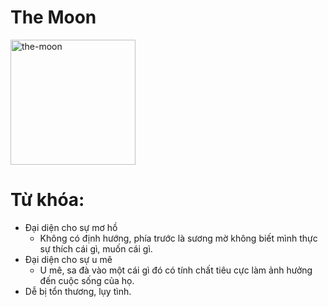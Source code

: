 # The Moon

<img style="width: 200px;" alt="the-moon"
  src="https://www.alittlesparkofjoy.com/wp-content/uploads/2020/10/the-moon-tarot-card-original.webp">

**Từ khóa:**
===

* Đại diện cho sự mơ hồ
  * Không có định hướng, phía trước là sương mờ không biết mình thực sự thích cái gì, muốn cái gì.
* Đại diện cho sự u mê
  * U mê, sa đà vào một cái gì đó có tính chất tiêu cực làm ảnh hưởng đến cuộc sống của họ.
* Dễ bị tổn thương, lụy tình.
